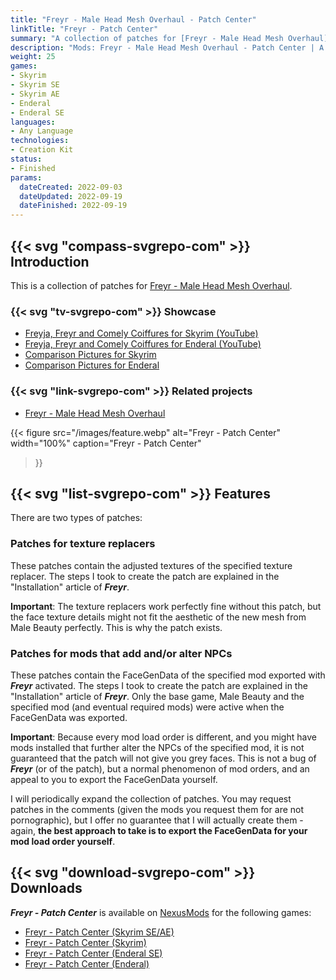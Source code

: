```yaml
---
title: "Freyr - Male Head Mesh Overhaul - Patch Center"
linkTitle: "Freyr - Patch Center"
summary: "A collection of patches for [Freyr - Male Head Mesh Overhaul](/mods/freyr)."
description: "Mods: Freyr - Male Head Mesh Overhaul - Patch Center | A collection of patches for for Freyr - Male Head Mesh Overhaul."
weight: 25
games:
- Skyrim
- Skyrim SE
- Skyrim AE
- Enderal
- Enderal SE
languages:
- Any Language
technologies:
- Creation Kit
status:
- Finished
params:
  dateCreated: 2022-09-03
  dateUpdated: 2022-09-19
  dateFinished: 2022-09-19
---
```


## {{< svg "compass-svgrepo-com" >}} Introduction
This is a collection of patches for [Freyr - Male Head Mesh Overhaul](/mods/freyr).

### {{< svg "tv-svgrepo-com" >}} Showcase

- [Freyja, Freyr and Comely Coiffures for Skyrim (YouTube)](https://www.youtube.com/watch?v=nsJXux6cj38)
- [Freyja, Freyr and Comely Coiffures for Enderal (YouTube)](https://www.youtube.com/watch?v=rowvt2d8gTY)
- [Comparison Pictures for Skyrim](https://drive.google.com/drive/folders/1FJESVMko5Nxq-N0E4cQtbntublzvfntY)
- [Comparison Pictures for Enderal]()

### {{< svg "link-svgrepo-com" >}} Related projects

- [Freyr - Male Head Mesh Overhaul](/mods/freyr)

{{< figure
src="/images/feature.webp"
alt="Freyr - Patch Center"
width="100%"
caption="Freyr - Patch Center"
>}}

## {{< svg "list-svgrepo-com" >}} Features

There are two types of patches:

### Patches for texture replacers
These patches contain the adjusted textures of the specified texture replacer.
The steps I took to create the patch are explained in the "Installation" article of _**Freyr**_.

**Important**: The texture replacers work perfectly fine without this patch, but the face texture details might not fit the aesthetic of the new mesh from Male Beauty perfectly. This is why the patch exists.

### Patches for mods that add and/or alter NPCs
These patches contain the FaceGenData of the specified mod exported with _**Freyr**_ activated. 
The steps I took to create the patch are explained in the "Installation" article of _**Freyr**_.
Only the base game, Male Beauty and the specified mod (and eventual required mods) were active when the FaceGenData was exported.

**Important**: Because every mod load order is different, and you might have mods installed that further alter the NPCs of the specified mod, it is not guaranteed that the patch will not give you grey faces. This is not a bug of _**Freyr**_ (or of the patch), but a normal phenomenon of mod orders, and an appeal to you to export the FaceGenData yourself.

I will periodically expand the collection of patches. You may request patches in the comments (given the mods you request them for are not pornographic), but I offer no guarantee that I will actually create them - again, **the best approach to take is to export the FaceGenData for your mod load order yourself**.

## {{< svg "download-svgrepo-com" >}} Downloads

_**Freyr - Patch Center**_ is available on [NexusMods](https://next.nexusmods.com/profile/dovaya/mods) for the following games:

- [Freyr - Patch Center (Skyrim SE/AE)](https://www.nexusmods.com/skyrimspecialedition/mods/67800)
- [Freyr - Patch Center (Skyrim)](https://www.nexusmods.com/skyrim/mods/112543)
- [Freyr - Patch Center (Enderal SE)](https://www.nexusmods.com/enderalspecialedition/mods/432)
- [Freyr - Patch Center (Enderal)](https://www.nexusmods.com/enderal/mods/302)
